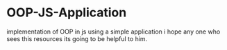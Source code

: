 # OOP-JS-Application

implementation of OOP in js using a simple application 
i hope any one who sees this resources its going to be helpful to him. 
